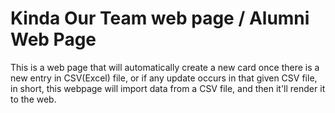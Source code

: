 # Kinda Our Team web page / Alumni Web Page

This is a web page that will automatically create a new card once there is a new entry in CSV(Excel) file, or if any update occurs in that given CSV file,
in short, this webpage will import data from a CSV file, and then it'll render it to the web.

